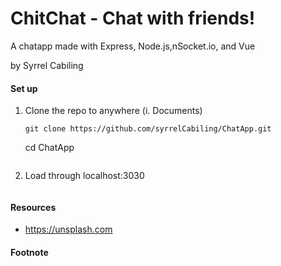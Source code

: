 # ChitChat - Chat with friends!
A chatapp made with Express, Node.js,nSocket.io, and Vue

by Syrrel Cabiling

#### Set up
1. Clone the repo to anywhere (i. Documents)
   ```
   git clone https://github.com/syrrelCabiling/ChatApp.git
   ```
   cd ChatApp
   ```
2. Load through localhost:3030
   ```

#### Resources
- https://unsplash.com

#### Footnote
``` emoji only shows up before any texts 

